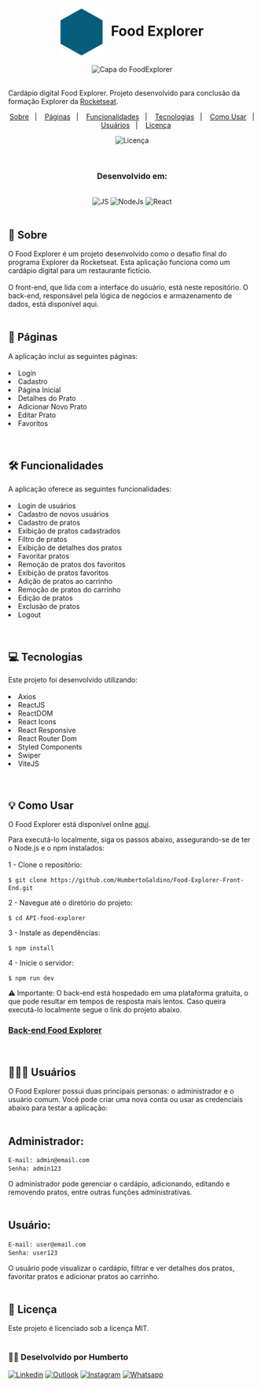 <h1 align="center">
  <img alt="Logo do Food Explorer" src="./src/assets/favicon.svg" style="vertical-align: middle; margin-right: 10px;">
  Food Explorer
</h1>

<div align="center">
  <img alt="Capa do FoodExplorer" title="FoodExplorer" src="https://i.imgur.com/eOwPbOt.jpg">
</div>

<br>

Cardápio digital Food Explorer. Projeto desenvolvido para conclusão da formação Explorer da <a href="https://www.rocketseat.com.br/" target="_blank">Rocketseat</a>. 

<p align="center">
  <a href="#sobre">Sobre</a>&nbsp;&nbsp;&nbsp;|&nbsp;&nbsp;&nbsp;
  <a href="#paginas">Páginas</a>&nbsp;&nbsp;&nbsp;|&nbsp;&nbsp;&nbsp;
  <a href="#funcionalidades">Funcionalidades</a>&nbsp;&nbsp;&nbsp;|&nbsp;&nbsp;&nbsp;
  <a href="#tecnologias">Tecnologias</a>&nbsp;&nbsp;&nbsp;|&nbsp;&nbsp;&nbsp;
  <a href="#como-usar">Como Usar</a>&nbsp;&nbsp;&nbsp;|&nbsp;&nbsp;&nbsp;
  <a href="#usuarios">Usuários</a>&nbsp;&nbsp;&nbsp;|&nbsp;&nbsp;&nbsp;
  <a href="#licenca">Licença</a>
</p>
<p align="center">
  <img alt="Licença" src="https://img.shields.io/static/v1?label=license&message=MIT&color=49AA26&labelColor=000000">
</p>

<br>
<h3 align="center">Desenvolvido em: </h3>
<br>
<div align="center">
    <img alt="JS"src="https://img.shields.io/badge/JavaScript-F7DF1E?style=for-the-badge&logo=javascript&logoColor=black">
    <img alt="NodeJs" src="https://img.shields.io/badge/node.js-6DA55F?style=for-the-badge&logo=node.js&logoColor=white">
    <img alt="React" src="https://img.shields.io/badge/React-20232A?style=for-the-badge&logo=react&logoColor=61DAFB">
</div>
<br>

<h2 id="sobre">📁 Sobre</h2>
O Food Explorer é um projeto desenvolvido como o desafio final do programa Explorer da Rocketseat. Esta aplicação funciona como um cardápio digital para um restaurante fictício.
<br>
<br>
O front-end, que lida com a interface do usuário, está neste repositório. O back-end, responsável pela lógica de negócios e armazenamento de dados, está disponível aqui.
<br>
<br>

<h2 id="paginas">📃 Páginas</h2>
A aplicação inclui as seguintes páginas:
<br>
<br>
<li>Login</li>
<li>Cadastro</li>
<li>Página Inicial</li>
<li>Detalhes do Prato</li>
<li>Adicionar Novo Prato</li>
<li>Editar Prato</li>
<li>Favoritos</li>
<br>
<br>

<h2 id="funcionalidades">🛠️ Funcionalidades</h2>
A aplicação oferece as seguintes funcionalidades:
<br>
<br>
<li>Login de usuários</li>
<li>Cadastro de novos usuários</li>
<li>Cadastro de pratos</li>
<li>Exibição de pratos cadastrados</li>
<li>Filtro de pratos</li>
<li>Exibição de detalhes dos pratos</li>
<li>Favoritar pratos</li>
<li>Remoção de pratos dos favoritos</li>
<li>Exibição de pratos favoritos</li>
<li>Adição de pratos ao carrinho</li>
<li>Remoção de pratos do carrinho</li>
<li>Edição de pratos</li>
<li>Exclusão de pratos</li>
<li>Logout</li>
<br>
<br>

<h2 id="tecnologias">💻 Tecnologias</h2>
Este projeto foi desenvolvido utilizando: 
<br>
<br>
<li>Axios</li>
<li>ReactJS</li>
<li>ReactDOM</li>
<li>React Icons</li>
<li>React Responsive</li>
<li>React Router Dom</li>
<li>Styled Components</li>
<li>Swiper</li>
<li>ViteJS</li>

<br>
<br>

<h2 id="como-usar">💡 Como Usar</h2>
O Food Explorer está disponível online <a href="https://food-explorer-humberto.netlify.app/" target="_blank">aqui</a>.


Para executá-lo localmente, siga os passos abaixo, assegurando-se de ter o Node.js e o npm instalados:
<br>
<br>
1 - Clone o repositório:

```
$ git clone https://github.com/HumbertoGaldino/Food-Explorer-Front-End.git
```
2 - Navegue até o diretório do projeto:

```
$ cd API-food-explorer
```

3 - Instale as dependências:

```
$ npm install
```

4 - Inicie o servidor:

```
$ npm run dev
```

⚠️ Importante: O back-end está hospedado em uma plataforma gratuita, o que pode resultar em tempos de resposta mais lentos. Caso queira executá-lo localmente segue o link do projeto abaixo.

<h3>
    <a href="https://github.com/HumbertoGaldino/API-Food-Explorer" target="_blank">Back-end Food Explorer</a>
</h3>
<br>

<h2 id="usuarios">👩🏾‍💻 Usuários</h2>
O Food Explorer possui duas principais personas: o administrador e o usuário comum. Você pode criar uma nova conta ou usar as credenciais abaixo para testar a aplicação:
<br>
<br>
<h2>Administrador:</h2>

```bash
E-mail: admin@email.com
Senha: admin123
```
O administrador pode gerenciar o cardápio, adicionando, editando e removendo pratos, entre outras funções administrativas.
<br><br>

<h2>Usuário:</h2>

```bash
E-mail: user@email.com
Senha: user123
```
O usuário pode visualizar o cardápio, filtrar e ver detalhes dos pratos, favoritar pratos e adicionar pratos ao carrinho.
<br>
<br>

<h2 id="licenca">📝 Licença</h2>
Este projeto é licenciado sob a licença MIT.
<br>
<br>

<h3>👨‍💻 Deselvolvido por Humberto</h3>

[![Linkedin](https://img.shields.io/badge/LinkedIn-512BD4?style=for-the-badge&logo=linkedin&logoColor=white)](humberto.galdino@live.com)
[![Outlook](https://img.shields.io/badge/Outlook-0078D4?style=for-the-badge&logo=microsoftoutlook&logoColor=white>)](https://www.digitalhouse.com/br)
[![Instagram](https://img.shields.io/badge/Instagram-E4405F?style=for-the-badge&logo=instagram&logoColor=white)](https://www.instagram.com/humberto.galdino/)
[![Whatsapp](https://img.shields.io/badge/WhatsApp-25D366?style=for-the-badge&logo=whatsapp&logoColor=white)](https://wa.me/5562999742142?text=Ol%C3%A1+Humberto%2C+visualizei+seu+perfil+no+GitHub)
